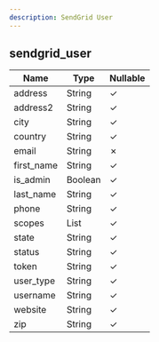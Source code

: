 ```yaml
---
description: SendGrid User
---
```

sendgrid_user
-------------

| **Name**   | **Type**     | **Nullable** |
| ---------- | ------------ | ------------ |
| address    | String       | &check;      |
| address2   | String       | &check;      |
| city       | String       | &check;      |
| country    | String       | &check;      |
| email      | String       | &cross;      |
| first_name | String       | &check;      |
| is_admin   | Boolean      | &check;      |
| last_name  | String       | &check;      |
| phone      | String       | &check;      |
| scopes     | List<String> | &check;      |
| state      | String       | &check;      |
| status     | String       | &check;      |
| token      | String       | &check;      |
| user_type  | String       | &check;      |
| username   | String       | &check;      |
| website    | String       | &check;      |
| zip        | String       | &check;      |
